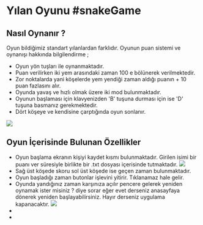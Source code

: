 # Yılan Oyunu  #snakeGame

## Nasıl Oynanır ? 

 Oyun bildiğimiz standart yılanlardan farklıdır. Oyunun puan sistemi ve oynanışı hakkında bilgilendirme ;
 

 - Oyun yön tuşları ile oynanmaktadır.
 - Puan verilirken iki yem arasındaki zaman 100 e bölünerek  verilmektedir.
 - Zor noktalarda yani köşelerde yem yendiği zaman aldığı puanın + 10 puan fazlasını alır.
 - Oyunda yavaş ve hızlı olmak üzere iki mod bulunmaktadır. 
 - Oyunun başlaması için klavyenizden 'B' tuşuna durması için ise 'D' tuşuna basmanız gerekmektedir.  
 - Dört köşeye ve kendisine çarptığında oyun sonlanır.
 
 <a href="https://resimyukle.xyz/i/fybVWL"><img src="https://i.resimyukle.xyz/fybVWL.png" /></a>

## Oyun İçerisinde Bulunan Özellikler

 - Oyun başlama ekranın kişiyi kaydet kısmı bulunmaktadır. Girilen isimi bir puanı ver süresiyle birlikte bir .txt dosyası içerisinde tutmaktadır.
<a href="https://resimyukle.xyz/i/Cb6JJI"><img src="https://i.resimyukle.xyz/Cb6JJI.png" /></a>
 - Sağ üst köşede skoru sol üst köşede ise geçen zaman bulunmaktadır.
 - Oyun başladığı zaman butonlar işlevini yitirir. Tıklanamaz hale gelir.
 - Oyunda yandığınız zaman karşınıza açılır pencere gelerek yeniden oynamak ister misiniz ? diye sorar eğer evet derseniz anasayfaya dönerek yeniden başlayabilirsiniz. Hayır derseniz uygulama kapanacaktır.
  <a href="https://resimyukle.xyz/i/CMHLCy"><img src="https://i.resimyukle.xyz/CMHLCy.png" /></a>
 - 
 - 

<!--stackedit_data:
eyJoaXN0b3J5IjpbLTE0NzQ0NzU0NDksLTE3MzEyMjc1MDksLT
g5MjkyNDg4MCwtMTM4MTAwMDc0MCw0MDQ5ODgzMTYsLTE5Mzgy
NjQ3NjldfQ==
-->